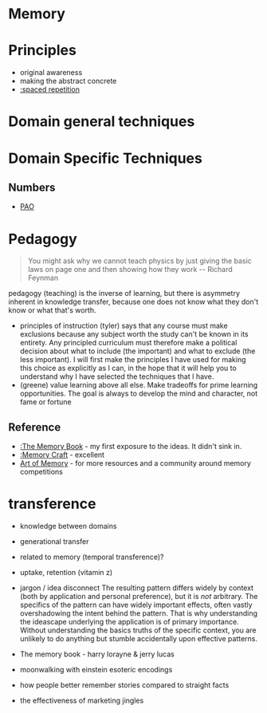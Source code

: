 # Memory

# Principles
* original awareness
* making the abstract concrete
* [:spaced repetition](https://ncase.me/remember/)

# Domain general techniques
# Domain Specific Techniques
## Numbers
* [PAO](https://artofmemory.com/blog/pao-system/)

# Pedagogy
> You might ask why we cannot teach physics by just giving the basic laws on page one and then showing how they work -- Richard Feynman

pedagogy (teaching) is the inverse of learning, but there is asymmetry inherent in knowledge transfer, because one does not know what they don't know or what that's worth.

* principles of instruction (tyler) says that any course must make exclusions because any subject worth the study can't be
known in its entirety. Any principled curriculum must therefore make a political decision about what to include (the important)
and what to exclude (the less important). I will first make the principles I have used for making this choice as explicitly as I can,
in the hope that it will help you to understand why I have selected the techniques that I have.
* (greene) value learning above all else. Make tradeoffs for prime learning opportunities. The goal is always to develop the mind and character, not fame or fortune
## Reference
* [:The Memory Book](https://www.goodreads.com/book/show/349426.The_Memory_Book) - my first exposure to the ideas. It didn't sink in.
* [:Memory Craft](https://www.goodreads.com/book/show/45442000-memory-craft) - excellent
* [Art of Memory](https://artofmemory.com/) - for more resources and a community around memory competitions

# transference
* knowledge between domains
* generational transfer
* related to memory (temporal transference)?
* uptake, retention (vitamin z)
* jargon / idea disconnect
The resulting pattern differs widely by context (both by application and personal preference), but it is _not_
arbitrary. The specifics of the pattern can have widely important effects, often vastly overshadowing the intent behind
the pattern. That is why understanding the ideascape underlying the application is of primary importance. Without
understanding the basics truths of the specific context, you are unlikely to do anything but stumble accidentally upon
effective patterns.


* The memory book - harry lorayne & jerry lucas
* moonwalking with einstein
esoteric encodings
* how people better remember stories compared to straight facts
* the effectiveness of marketing jingles
